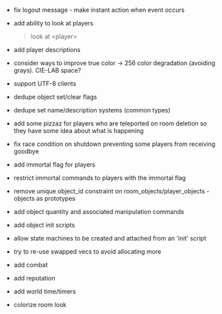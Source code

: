 - fix logout message - make instant action when event occurs

- add ability to look at players

  > look at <player\>

- add player descriptions

- consider ways to improve true color -> 256 color degradation (avoiding grays). CIE-LAB space?

- support UTF-8 clients

- dedupe object set/clear flags

- dedupe set name/description systems (common types)

- add some pizzaz for players who are teleported on room deletion so they have some idea about what is happening

- fix race condition on shutdown preventing some players from receiving goodbye

- add immortal flag for players

- restrict immortal commands to players with the immortal flag

- remove unique object_id constraint on room_objects/player_objects - objects as prototypes

- add object quantity and associated manipulation commands

- add object init scripts

- allow state machines to be created and attached from an 'init' script

- try to re-use swapped vecs to avoid allocating more

- add combat

- add reputation

- add world time/timers

- colorize room look
